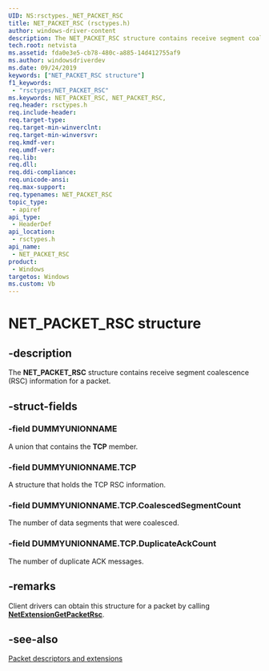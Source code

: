 ```yaml
---
UID: NS:rsctypes._NET_PACKET_RSC
title: NET_PACKET_RSC (rsctypes.h)
author: windows-driver-content
description: The NET_PACKET_RSC structure contains receive segment coalescence (RSC) information for a packet.
tech.root: netvista
ms.assetid: fda0e3e5-cb78-480c-a885-14d412755af9
ms.author: windowsdriverdev
ms.date: 09/24/2019
keywords: ["NET_PACKET_RSC structure"]
f1_keywords:
 - "rsctypes/NET_PACKET_RSC"
ms.keywords: NET_PACKET_RSC, NET_PACKET_RSC, 
req.header: rsctypes.h
req.include-header:
req.target-type:
req.target-min-winverclnt:
req.target-min-winversvr:
req.kmdf-ver:
req.umdf-ver:
req.lib:
req.dll:
req.ddi-compliance:
req.unicode-ansi:
req.max-support:
req.typenames: NET_PACKET_RSC
topic_type: 
 - apiref
api_type: 
 - HeaderDef
api_location: 
 - rsctypes.h
api_name: 
 - NET_PACKET_RSC
product: 
 - Windows
targetos: Windows
ms.custom: Vb
---
```


# NET_PACKET_RSC structure

## -description

The **NET_PACKET_RSC** structure contains receive segment coalescence (RSC) information for a packet.

## -struct-fields

### -field DUMMYUNIONNAME

A union that contains the **TCP** member.
 
### -field DUMMYUNIONNAME.TCP

A structure that holds the TCP RSC information.
 
### -field DUMMYUNIONNAME.TCP.CoalescedSegmentCount

The number of data segments that were coalesced.
 
### -field DUMMYUNIONNAME.TCP.DuplicateAckCount 

The number of duplicate ACK messages.

## -remarks

Client drivers can obtain this structure for a packet by calling [**NetExtensionGetPacketRsc**](../rsc/nf-rsc-netextensiongetpacketrsc.md).

## -see-also

[Packet descriptors and extensions](https://docs.microsoft.com/windows-hardware/drivers/netcx/packet-descriptors-and-extensions)
